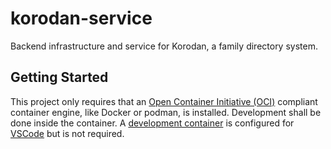 # korodan-service

Backend infrastructure and service for Korodan, a family directory system.

## Getting Started

This project only requires that an [Open Container Initiative (OCI)](https://opencontainers.org/) compliant container engine, like Docker or podman, is installed. Development shall be done inside the container. A [development container](https://containers.dev/) is configured for [VSCode](https://code.visualstudio.com/) but is not required.

